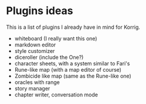 # Plugins ideas

This is a list of plugins I already have in mind for Korrig.

- whiteboard (I really want this one)
- markdown editor
- style customizer
- diceroller (include the One?)
- character sheets, with a system similar to Fari's
- Rune-like map (with a map editor of course)
- Zombicide like map (same as the Rune-like one)
- oracles with range
- story manager
- chapter writer, conversation mode
